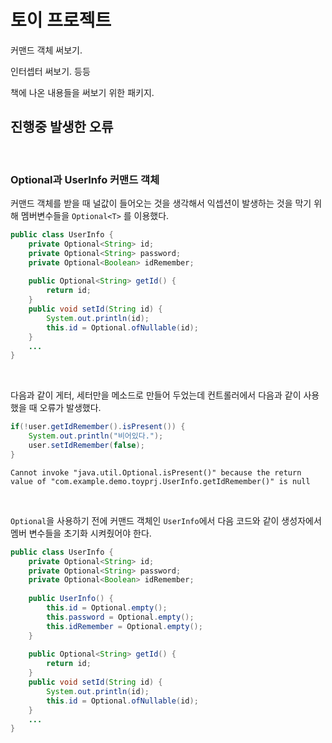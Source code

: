 # 토이 프로젝트

커맨드 객체 써보기.

인터셉터 써보기. 등등

책에 나온 내용들을 써보기 위한 패키지.



## 진행중 발생한 오류

<br>

### Optional과 UserInfo 커맨드 객체

커맨드 객체를 받을 때 널값이 들어오는 것을 생각해서 익셉션이 발생하는 것을 막기 위해 멤버변수들을 `Optional<T>` 를 이용했다.

```java
public class UserInfo {
	private Optional<String> id;
	private Optional<String> password;
	private Optional<Boolean> idRemember;
	
	public Optional<String> getId() {
		return id;
	}
	public void setId(String id) {
		System.out.println(id);
		this.id = Optional.ofNullable(id);
	}
	...
}
```

<br>

다음과 같이 게터, 세터만을 메소드로 만들어 두었는데 컨트롤러에서 다음과 같이 사용했을 때 오류가 발생했다.
```java
if(!user.getIdRemember().isPresent()) {
	System.out.println("비어있다.");
	user.setIdRemember(false);
}
```
```
Cannot invoke "java.util.Optional.isPresent()" because the return value of "com.example.demo.toyprj.UserInfo.getIdRemember()" is null
```

<br>


`Optional`을 사용하기 전에 커맨드 객체인 `UserInfo`에서 다음 코드와 같이 생성자에서 멤버 변수들을 초기화 시켜줬어야 한다.

```java
public class UserInfo {
	private Optional<String> id;
	private Optional<String> password;
	private Optional<Boolean> idRemember;
	
	public UserInfo() {
		this.id = Optional.empty();
		this.password = Optional.empty();
		this.idRemember = Optional.empty();
	}
	
	public Optional<String> getId() {
		return id;
	}
	public void setId(String id) {
		System.out.println(id);
		this.id = Optional.ofNullable(id);
	}
	...
}
```
